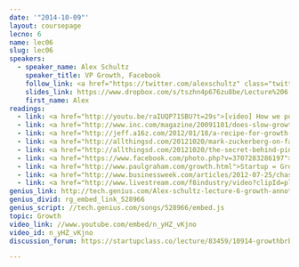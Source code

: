 ```yaml
---
date: '"2014-10-09"'
layout: coursepage
lecno: 6
name: lec06
slug: lec06
speakers:
  - speaker_name: Alex Schultz
    speaker_title: VP Growth, Facebook
    follow_link: <a href="https://twitter.com/alexschultz" class="twitter-follow-button" data-show-count="false" data-show-screen-name="true">Follow @alexschultz</a>
    slides_link: https://www.dropbox.com/s/tszhn4p676zu8be/Lecture%206.pdf?dl=0
    first_name: Alex
readings:
  - link: <a href="http://youtu.be/raIUQP71SBU?t=29s">[video] How we put Facebook on the path to 1 billion users</a> - Chamath Palihapitiya; <a href="http://blog.chrisbarber.co/transcript-how-we-put-facebook-on-the-path-to-1-billion-users">(user-provided transcript)</a>
  - link: <a href="http://www.inc.com/magazine/20091101/does-slow-growth-equal-slow-death.html">Does Slow Growth Equal Slow Death?</a> by Joel Spolsky
  - link: <a href="http://jeff.a16z.com/2012/01/18/a-recipe-for-growth-adding-layers-to-the-cake/">A Recipe for Growth - Adding Layers to the Cake</a> by Jeff Jordan
  - link: <a href="http://allthingsd.com/20121020/mark-zuckerberg-on-facebooks-early-days-go-hard-or-go-home/">Mark Zuckerberg on Facebook’s Early Days</a> by Mike Isaac
  - link: <a href="http://allthingsd.com/20121020/the-secret-behind-pinterests-growth-was-marketing-not-engineering-says-ceo-ben-silbermann/">The Secret Behind Pinterest’s Growth Was Marketing, Not Engineering</a> by Liz Gannes
  - link: <a href="https://www.facebook.com/photo.php?v=3707283286197">[video] Growth Accounting & Triangle Heatmap Explanation</a> by Danny Ferante
  - link: <a href="http://www.paulgraham.com/growth.html">Startup = Growth</a> by Paul Graham
  - link: <a href="http://www.businessweek.com/articles/2012-07-25/chasing-facebooks-next-billion-users">Chasing Facebook's Next Billion Users</a> by Douglas MacMillan
  - link: <a href="http://www.livestream.com/f8industry/video?clipId=pla_a093cf1f-2d34-4e74-8377-9e54bc65d8e9">[video] Ready to Grow Breakout Session</a> at f8
genius_link: http://tech.genius.com/Alex-schultz-lecture-6-growth-annotated
genius_divid: rg_embed_link_528966
genius_script: //tech.genius.com/songs/528966/embed.js
topic: Growth
video_link: //www.youtube.com/embed/n_yHZ_vKjno
video_id: n_yHZ_vKjno
discussion_forum: https://startupclass.co/lecture/83459/10914-growthbrbalex-schultzb-ivp-growth-facebook-i

---
```

